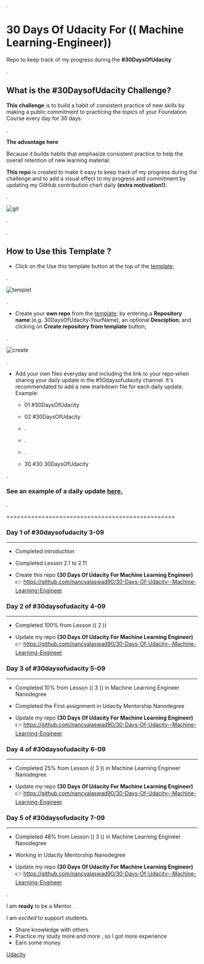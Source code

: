 



.



# 30 Days Of Udacity For ((  Machine Learning-Engineer)) 











Repo to keep track of my progress during the **#30DaysOfUdacity**





.





## What is the #30DaysofUdacity Challenge?





**This challenge** is to build a habit of consistent practice of new skills by making a public commitment to practicing the topics of your Foundation Course every day for 30 days.



.



**The advantage here**







Because it builds habits that emphasize consistent practice to help the overall retention of new learning material.







**This repo**  is created to make it easy to keep track of my progress during the challenge and to add a visual effect to my progress and commitment by updating my GitHub contribution chart daily **(extra motivation!).**





.




![git](https://user-images.githubusercontent.com/36210723/87428302-d2ed2f00-c5ea-11ea-9aa1-21b8c3cd7a7d.jpg)


.


.




## How to Use this Template ?





- Click on the Use this template button at the top of the [template;](https://github.com/nancyalaswad90/30-Days-Of-Udacity--Machine-Learning-Engineer)


.





![templet](https://user-images.githubusercontent.com/36210723/87432558-d683b480-c5f0-11ea-8d2e-dff9fb3bfc75.jpg)








.



- Create your **own repo** from the [template;](https://github.com/nancyalaswad90/30-Days-Of-Udacity--Machine-Learning-Engineer) by entering a **Repository name** (e.g. 30DaysOfUdacity-YourName), an optional **Desciption**, and clicking on **Create repository from template** button;


.


![create](https://user-images.githubusercontent.com/36210723/87433597-2b73fa80-c5f2-11ea-92d7-5c106af8c800.jpg)



.




- Add your own files everyday and including the link to your repo when sharing your daily update in the #50daysofudacity channel. It's recommendated to add a new markdown file for each daily update. Example:






  - 01 #30DaysOfUdacity
  
  
  - 02 #30DaysOfUdacity
  
  
  - .
  
  - .
  
  - .
  
  
  
  - 30 #30 30DaysOfUdacity



.




###  See an example of a daily update [here.](https://github.com/nancyalaswad90/50DaysOfUdacity--NancyAlAswad/blob/master/Example-Day%20of%20%2350daysofudacity.md)



.



================================================




### Day 1 of #30daysofudacity   3-09


-----------------------------


 - Completed introduction
  
  
 - Completed Lesson 2.1 to 2.11
 
  
 - Create this repo **(30 Days Of Udacity For Machine Learning Engineer)**   :point_right:   https://github.com/nancyalaswad90/30-Days-Of-Udacity--Machine-Learning-Engineer
 

 




 
      
### Day 2 of #30daysofudacity  4-09
  
-----------------------------

 
  
 - Completed 100% from Lesson (( 2 ))
 
 
  
 - Update my repo **(30 Days Of Udacity For Machine Learning Engineer)**   :point_right:   https://github.com/nancyalaswad90/30-Days-Of-Udacity--Machine-Learning-Engineer
 







      
### Day 3 of #30daysofudacity  5-09
  
-----------------------------

 
 - Completed 10% from Lesson (( 3 )) in  Machine Learning Engineer Nanodegree
 

 - Completed the First assignment in  Udacity Mentorship Nanodegree 

  
- Update my repo **(30 Days Of Udacity For Machine Learning Engineer)**   :point_right:   https://github.com/nancyalaswad90/30-Days-Of-Udacity--Machine-Learning-Engineer
 





### Day 4 of #30daysofudacity 6-09
  
-----------------------------

 
 - Completed 25% from Lesson (( 3 )) in  Machine Learning Engineer Nanodegree
 

 
- Update my repo **(30 Days Of Udacity For Machine Learning Engineer)**   :point_right:   https://github.com/nancyalaswad90/30-Days-Of-Udacity--Machine-Learning-Engineer
 






### Day 5 of #30daysofudacity  7-09
  
-----------------------------

 
 - Completed 48% from Lesson (( 3 )) in  Machine Learning Engineer Nanodegree
 
 
 - Working in Udacity Mentorship Nanodegree

 
- Update my repo **(30 Days Of Udacity For Machine Learning Engineer)**   :point_right:   https://github.com/nancyalaswad90/30-Days-Of-Udacity--Machine-Learning-Engineer
 






.





I am **ready** to be a Mentor. 

I am _excited_ to support students.


- Share knowledge with others 
- Practice my study more  and more , so I got more experience 
- Earn some money 



[Udacity](www.udacity.com)






